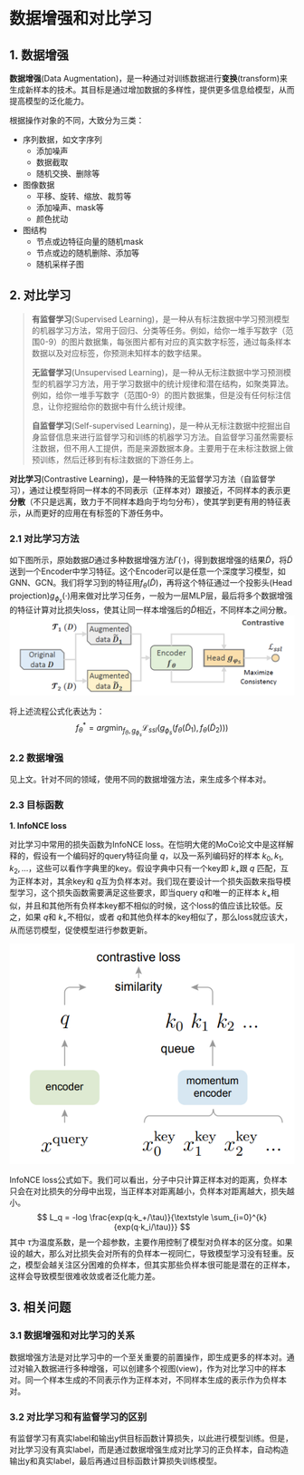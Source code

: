 # 数据增强和对比学习

## 1. 数据增强

**数据增强**(Data Augmentation)，是一种通过对训练数据进行**变换**(transform)来生成新样本的技术。其目标是通过增加数据的多样性，提供更多信息给模型，从而提高模型的泛化能力。

根据操作对象的不同，大致分为三类：

- 序列数据，如文字序列
  - 添加噪声
  - 数据截取
  - 随机交换、删除等
- 图像数据
  - 平移、旋转、缩放、裁剪等
  - 添加噪声、mask等
  - 颜色扰动
- 图结构
  - 节点或边特征向量的随机mask
  - 节点或边的随机删除、添加等
  - 随机采样子图



## 2. 对比学习

> **有监督学习**(Supervised Learning)，是一种从有标注数据中学习预测模型的机器学习方法，常用于回归、分类等任务。例如，给你一堆手写数字（范围0-9）的图片数据集，每张图片都有对应的真实数字标签，通过每条样本数据以及对应标签，你预测未知样本的数字结果。
>
> **无监督学习**(Unsupervised Learning)，是一种从无标注数据中学习预测模型的机器学习方法，用于学习数据中的统计规律和潜在结构，如聚类算法。例如，给你一堆手写数字（范围0-9）的图片数据集，但是没有任何标注信息，让你挖掘给你的数据中有什么统计规律。
>
> **自监督学习**(Self-supervised Learning)，是一种从无标注数据中挖掘出自身监督信息来进行监督学习和训练的机器学习方法。自监督学习虽然需要标注数据，但不用人工提供，而是来源数据本身。主要用于在未标注数据上做预训练，然后迁移到有标注数据的下游任务上。

**对比学习**(Contrastive Learning)，是一种特殊的无监督学习方法（自监督学习），通过让模型将同一样本的不同表示（正样本对）跟接近，不同样本的表示更**分散**（不只是远离，致力于不同样本趋向于均匀分布），使其学到更有用的特征表示，从而更好的应用在有标签的下游任务中。

### 2.1 对比学习方法

如下图所示，原始数据$D$通过多种数据增强方法$\Gamma(·)$，得到数据增强的结果$\tilde{D}$，将$\tilde{D}$送到一个Encoder中学习特征。这个Encoder可以是任意一个深度学习模型，如GNN、GCN。我们将学习到的特征用$f_\theta(\tilde D)$，再将这个特征通过一个投影头(Head projection)$g_{\phi_s}(·)$用来做对比学习任务，一般为一层MLP层，最后将多个数据增强的特征计算对比损失loss，使其让同一样本增强后的$\tilde D$相近，不同样本之间分散。![img](img/v2-518973b87cb9349107ae6bf59bb4318c_r.jpg)

将上述流程公式化表达为：
$$
f_{\theta}^{\ast}=arg\min_{f_{\theta},g_{\phi_s}} \mathcal{L}_{ssl}(g_{\phi_s}(f_{\theta}(\tilde D_1),f_{\theta}(\tilde D_2)))
$$

### 2.2 数据增强

见上文。针对不同的领域，使用不同的数据增强方法，来生成多个样本对。

### 2.3 目标函数

**1. InfoNCE loss**

对比学习中常用的损失函数为InfoNCE loss。在恺明大佬的MoCo论文中是这样解释的，假设有一个编码好的query特征向量 $q$，以及一系列编码好的样本 $k_0,k_1,k_2,...$，这些可以看作字典里的key。假设字典中只有一个key即 $k_+$跟 $q$ 匹配，互为正样本对，其余key和 $q$互为负样本对。我们现在要设计一个损失函数来指导模型学习，这个损失函数需要满足这些要求，即当query $q$和唯一的正样本 $k_+$相似，并且和其他所有负样本key都不相似的时候，这个loss的值应该比较低。反之，如果 $q$和 $k_+$不相似，或者 $q$和其他负样本的key相似了，那么loss就应该大，从而惩罚模型，促使模型进行参数更新。

![image-20231012150330257](img/image-20231012150330257.png)

InfoNCE loss公式如下。我们可以看出，分子中只计算正样本对的距离，负样本只会在对比损失的分母中出现，当正样本对距离越小，负样本对距离越大，损失越小。
$$
L_q = -log \frac{exp(q·k_+/\tau)}{\textstyle \sum_{i=0}^{k}{exp(q·k_i/\tau)}}
$$
其中 $\tau$为温度系数，是一个超参数，主要作用控制了模型对负样本的区分度。如果设的越大，那么对比损失会对所有的负样本一视同仁，导致模型学习没有轻重。反之，模型会越关注区分困难的负样本，但其实那些负样本很可能是潜在的正样本，这样会导致模型很难收敛或者泛化能力差。



## 3. 相关问题

### 3.1 数据增强和对比学习的关系

数据增强方法是对比学习中的一个至关重要的前置操作，即生成更多的样本对。通过对输入数据进行多种增强，可以创建多个视图(view)，作为对比学习中的样本对。同一个样本生成的不同表示作为正样本对，不同样本生成的表示作为负样本对。

### 3.2 对比学习和有监督学习的区别

有监督学习有真实label和输出y供目标函数计算损失，以此进行模型训练。但是，对比学习没有真实label，而是通过数据增强生成对比学习的正负样本，自动构造输出y和真实label，最后再通过目标函数计算损失训练模型。
